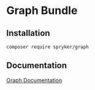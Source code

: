 # Graph Bundle

## Installation

```
composer require spryker/graph
```

## Documentation

[Graph Documentation](https://spryker.github.io/graph/index.html)
